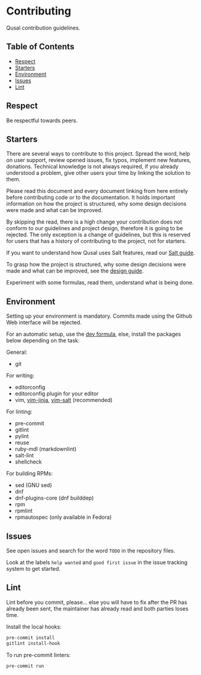 # Contributing

Qusal contribution guidelines.

## Table of Contents

*   [Respect](#respect)
*   [Starters](#starters)
*   [Environment](#environment)
*   [Issues](#issues)
*   [Lint](#lint)

## Respect

Be respectful towards peers.

## Starters

There are several ways to contribute to this project. Spread the word, help on
user support, review opened issues, fix typos, implement new features,
donations. Technical knowledge is not always required, if you already
understood a problem, give other users your time by linking the solution to
them.

Please read this document and every document linking from here entirely before
contributing code or to the documentation. It holds important information on
how the project is structured, why some design decisions were made and what
can be improved.

By skipping the read, there is a high change your contribution does not
conform to our guidelines and project design, therefore it is going to be
rejected. The only exception is a change of guidelines, but this is reserved
for users that has a history of contributing to the project, not for starters.

If you want to understand how Qusal uses Salt features, read our
[Salt guide](SALT.md).

To grasp how the project is structured, why some design decisions were
made and what can be improved, see the [design guide](DESIGN.md).

Experiment with some formulas, read them, understand what is being done.

## Environment

Setting up your environment is mandatory. Commits made using the Github Web
interface will be rejected.

For an automatic setup, use the [dev formula](../salt/dev), else, install the
packages below depending on the task:

General:

*   git

For writing:

*   editorconfig
*   editorconfig plugin for your editor
*   vim, [vim-jinja](https://github.com/ben-grande/vim-jinja),
    [vim-salt](https://github.com/ben-grande/vim-salt) (recommended)

For linting:

*   pre-commit
*   gitlint
*   pylint
*   reuse
*   ruby-mdl (markdownlint)
*   salt-lint
*   shellcheck

For building RPMs:

*   sed (GNU sed)
*   dnf
*   dnf-plugins-core (dnf builddep)
*   rpm
*   rpmlint
*   rpmautospec (only available in Fedora)

## Issues

See open issues and search for the word `TODO` in the repository files.

Look at the labels `help wanted` and `good first issue` in the issue tracking
system to get started.

## Lint

Lint before you commit, please... else you will have to fix after the PR has
already been sent, the maintainer has already read and both parties loses
time.

Install the local hooks:

```sh
pre-commit install
gitlint install-hook
```

To run pre-commit linters:

```sh
pre-commit run
```
